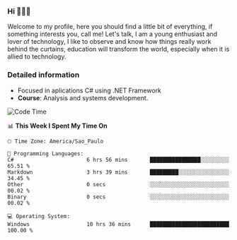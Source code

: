 


### Hi 🙋🏽‍♂️

Welcome to my profile, here you should find a little bit of everything, if something interests you, call me! Let's talk,
I am a young enthusiast and lover of technology, I like to observe and know how things really work behind the curtains, 
education will transform the world, especially when it is allied to technology.

### Detailed information
* Focused in aplications C# using .NET Framework
* **Course**: Analysis and systems development.

<!--START_SECTION:waka-->
![Code Time](http://img.shields.io/badge/Code%20Time-621%20hrs%2043%20mins-blue)

📊 **This Week I Spent My Time On** 

```text
🕑︎ Time Zone: America/Sao_Paulo

💬 Programming Languages: 
C#                       6 hrs 56 mins       ████████████████░░░░░░░░░   65.51 % 
Markdown                 3 hrs 39 mins       █████████░░░░░░░░░░░░░░░░   34.45 % 
Other                    0 secs              ░░░░░░░░░░░░░░░░░░░░░░░░░   00.02 % 
Binary                   0 secs              ░░░░░░░░░░░░░░░░░░░░░░░░░   00.02 % 

💻 Operating System: 
Windows                  10 hrs 36 mins      █████████████████████████   100.00 % 
```


<!--END_SECTION:waka-->


